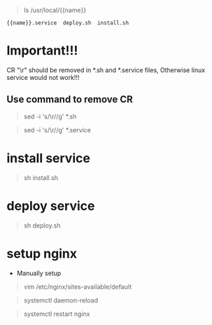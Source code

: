 > ls /usr/local/{{name}}

`
{{name}}.service  deploy.sh  install.sh
`

# Important!!!
CR "\r" should be removed in *.sh and *.service files,
Otherwise linux service would not work!!!

## Use command to remove CR
> sed -i 's/\r//g' *.sh

> sed -i 's/\r//g' *.service

# install service

> sh install.sh

# deploy service

> sh deploy.sh

# setup nginx
* Manually setup
> vim /etc/nginx/sites-available/default

> systemctl daemon-reload

> systemctl restart nginx
